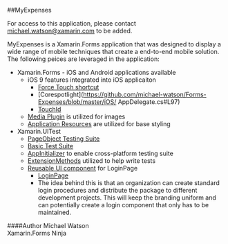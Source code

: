 ##MyExpenses

For access to this application, please contact michael.watson@xamarin.com to be added.

MyExpenses is a Xamarin.Forms application that was designed to display a wide range of mobile techniques that create a end-to-end mobile solution. The following peices are leveraged in the application:

* Xamarin.Forms - iOS and Android applications available
	* iOS 9 features integrated into iOS applicaiton
		* [Force Touch shortcut](https://github.com/michael-watson/Forms-Expenses/blob/master/iOS/AppDelegate.cs#L54)
		* [Corespotlight](https://github.com/michael-watson/Forms-Expenses/blob/master/iOS/		AppDelegate.cs#L97)
		* [TouchId](https://github.com/michael-watson/Forms-Expenses/blob/master/iOS/TouchId_iOS.cs#L20)
	* [Media Plugin](https://github.com/jamesmontemagno/Xamarin.Plugins/tree/master/Media) is utilized for images
	* [Application Resources](https://github.com/michael-watson/Forms-Expenses/blob/master/Forms-Expenses/App.xaml) are utilized for base styling
* Xamarin.UITest
	* [PageObject Testing Suite](https://github.com/michael-watson/Forms-Expenses/tree/master/UITests/PageObject)
    * [Basic Test Suite](https://github.com/michael-watson/Forms-Expenses/tree/master/UITests/BasicTestSuite)
    * [AppInitializer](https://github.com/michael-watson/Forms-Expenses/blob/master/UITests/AppInitializer.cs) to enable cross-platform testing suite
    * [ExtensionMethods](https://github.com/michael-watson/Forms-Expenses/blob/master/UITests/ExtensionMethods.cs) utilized to help write tests 
    * [Reusable UI component](https://github.com/michael-watson/MyExpenses/tree/master/MyLoginUI) for LoginPage
        * [LoginPage](https://github.com/michael-watson/MyExpenses/blob/master/MyLoginUI/MyLoginUI/ReusableLoginPage.cs)
        * The idea behind this is that an organization can create standard login procedures and distribute the package to different development projects. This will keep the branding uniform and can potentially create a login component that only has to be maintained.


####Author
Michael Watson  
Xamarin.Forms Ninja  